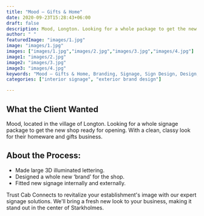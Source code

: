 ```yaml
---
title: "Mood – Gifts & Home"
date: 2020-09-23T15:28:43+06:00
draft: false
description: Mood, Longton. Looking for a whole package to get the new shop ready for opening. With a clean, classy look.
author: " "
featuredImage: "images/1.jpg"
image: "images/1.jpg"
images: ["images/1.jpg","images/2.jpg","images/3.jpg","images/4.jpg"]
image1: "images/2.jpg"
image2: "images/3.jpg"
image3: "images/4.jpg"
keywords: "Mood – Gifts & Home, Branding, Signage, Sign Design, Design, interior signage, exterior design"
categories: ["interior signage", "exterior brand design"]

---
```

## What the Client Wanted
Mood, located in the village of Longton. Looking for a whole signage package to get the new shop ready for opening. With a clean, classy look for their homeware and gifts business.

## About the Process:
- Made large 3D illuminated lettering.
- Designed a whole new ‘brand’ for the shop.
- Fitted new signage internally and externally.


Trust Cab Connects to revitalize your establishment's image with our expert signage solutions. We'll bring a fresh new look to your business, making it stand out in the center of Starkholmes.

